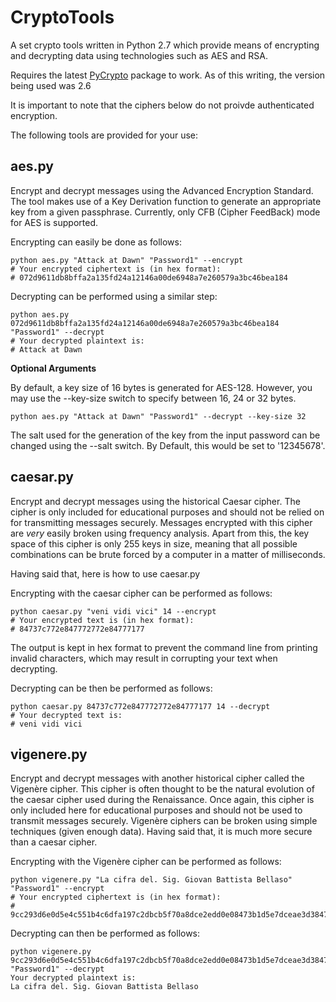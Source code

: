 CryptoTools
===========

A set crypto tools written in Python 2.7 which provide means of encrypting and decrypting data using technologies such as AES and RSA.

Requires the latest [PyCrypto](https://www.dlitz.net/software/pycrypto/) package to work. As of this writing, the version being used was 2.6

It is important to note that the ciphers below do not proivde authenticated encryption.

The following tools are provided for your use:

aes.py
------

Encrypt and decrypt messages using the Advanced Encryption Standard. The tool makes use of a Key Derivation function to generate
an appropriate key from a given passphrase. Currently, only CFB (Cipher FeedBack) mode for AES is supported.

Encrypting can easily be done as follows:

```
python aes.py "Attack at Dawn" "Password1" --encrypt
# Your encrypted ciphertext is (in hex format):
# 072d9611db8bffa2a135fd24a12146a00de6948a7e260579a3bc46bea184
```
  
Decrypting can be performed using a similar step:

```
python aes.py 072d9611db8bffa2a135fd24a12146a00de6948a7e260579a3bc46bea184 "Password1" --decrypt
# Your decrypted plaintext is:
# Attack at Dawn
```
  
**Optional Arguments**
  
By default, a key size of 16 bytes is generated for AES-128. However, you may use the --key-size switch to specify between 16, 24 or 32 bytes.

```
python aes.py "Attack at Dawn" "Password1" --decrypt --key-size 32
```
  
The salt used for the generation of the key from the input password can be changed using the --salt switch. By Default, this would be set to '12345678'.

caesar.py
---------

Encrypt and decrypt messages using the historical Caesar cipher. The cipher is only included for educational purposes and should not be relied on
for transmitting messages securely. Messages encrypted with this cipher are *very* easily broken using frequency analysis. Apart from this, the
key space of this cipher is only 255 keys in size, meaning that all possible combinations can be brute forced by a computer in a matter of milliseconds.

Having said that, here is how to use caesar.py

Encrypting with the caesar cipher can be performed as follows:

```
python caesar.py "veni vidi vici" 14 --encrypt
# Your encrypted text is (in hex format):
# 84737c772e847772772e84777177
```

The output is kept in hex format to prevent the command line from printing invalid characters, which may result in corrupting your text when decrypting.

Decrypting can be then be performed as follows:

```
python caesar.py 84737c772e847772772e84777177 14 --decrypt
# Your decrypted text is:
# veni vidi vici
```

vigenere.py
-----------

Encrypt and decrypt messages with another historical cipher called the Vigenère cipher. This cipher is often thought to be the natural
evolution of the caesar cipher used during the Renaissance. Once again, this cipher is only included here for educational purposes
and should not be used to transmit messages securely. Vigenère ciphers can be broken using simple techniques (given enough data). Having
said that, it is much more secure than a caesar cipher.

Encrypting with the Vigenère cipher can be performed as follows:

```
python vigenere.py "La cifra del. Sig. Giovan Battista Bellaso" "Password1" --encrypt
# Your encrypted ciphertext is (in hex format):
# 9cc293d6e0d5e4c551b4c6dfa197c2dbcb5f70a8dce2edd0e08473b1d5e7dceae3d38473b5cddfd4eade
```

Decrypting can then be performed as follows:

```
python vigenere.py 9cc293d6e0d5e4c551b4c6dfa197c2dbcb5f70a8dce2edd0e08473b1d5e7dceae3d38473b5cddfd4eade "Password1" --decrypt
Your decrypted plaintext is:
La cifra del. Sig. Giovan Battista Bellaso
```
